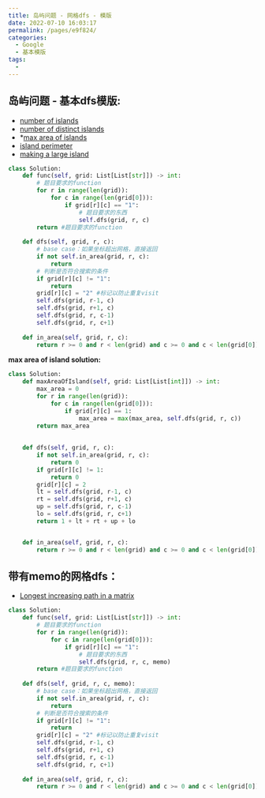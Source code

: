 ```yaml
---
title: 岛屿问题 - 网格dfs - 模版
date: 2022-07-10 16:03:17
permalink: /pages/e9f824/
categories:
  - Google
  - 基本模版
tags:
  - 
---
```

## 岛屿问题 - 基本dfs模版:
- [number of islands](https://emmableu.github.io/blog/pages/77d28f/#description)
- [number of distinct islands](https://emmableu.github.io/blog/pages/dd6a57/)
- \*[max area of islands](https://emmableu.github.io/blog/pages/9a6733)
- [island perimeter](https://emmableu.github.io/blog/pages/3ef2f1)
- [making a large island](https://emmableu.github.io/blog/pages/8b95a1)
```python
class Solution:
    def func(self, grid: List[List[str]]) -> int:
        # 题目要求的function
        for r in range(len(grid)):
            for c in range(len(grid[0])):
                if grid[r][c] == "1":
                    # 题目要求的东西
                    self.dfs(grid, r, c)
        return #题目要求的function
        
    def dfs(self, grid, r, c):
        # base case：如果坐标超出网格，直接返回
        if not self.in_area(grid, r, c):
            return
        # 判断是否符合搜索的条件
        if grid[r][c] != "1":
            return 
        grid[r][c] = "2" #标记以防止重复visit
        self.dfs(grid, r-1, c)
        self.dfs(grid, r+1, c)
        self.dfs(grid, r, c-1)
        self.dfs(grid, r, c+1)
        
    def in_area(self, grid, r, c):
        return r >= 0 and r < len(grid) and c >= 0 and c < len(grid[0])
```


**max area of island solution:**
```python
class Solution:
    def maxAreaOfIsland(self, grid: List[List[int]]) -> int:
        max_area = 0
        for r in range(len(grid)):
            for c in range(len(grid[0])):
                if grid[r][c] == 1:
                    max_area = max(max_area, self.dfs(grid, r, c))
        return max_area
        
        
    def dfs(self, grid, r, c):
        if not self.in_area(grid, r, c):
            return 0
        if grid[r][c] != 1:
            return 0
        grid[r][c] = 2
        lt = self.dfs(grid, r-1, c)
        rt = self.dfs(grid, r+1, c)
        up = self.dfs(grid, r, c-1)
        lo = self.dfs(grid, r, c+1)
        return 1 + lt + rt + up + lo


    def in_area(self, grid, r, c):
        return r >= 0 and r < len(grid) and c >= 0 and c < len(grid[0])

```


## 带有memo的网格dfs：
- [Longest increasing path in a matrix](https://emmableu.github.io/blog/pages/d83877/#solution-dfs-memoization)
```python
class Solution:
    def func(self, grid: List[List[str]]) -> int:
        # 题目要求的function
        for r in range(len(grid)):
            for c in range(len(grid[0])):
                if grid[r][c] == "1":
                    # 题目要求的东西
                    self.dfs(grid, r, c, memo)
        return #题目要求的function
        
    def dfs(self, grid, r, c, memo):
        # base case：如果坐标超出网格，直接返回
        if not self.in_area(grid, r, c):
            return
        # 判断是否符合搜索的条件
        if grid[r][c] != "1":
            return 
        grid[r][c] = "2" #标记以防止重复visit
        self.dfs(grid, r-1, c)
        self.dfs(grid, r+1, c)
        self.dfs(grid, r, c-1)
        self.dfs(grid, r, c+1)
        
    def in_area(self, grid, r, c):
        return r >= 0 and r < len(grid) and c >= 0 and c < len(grid[0])
```